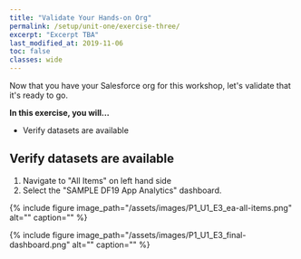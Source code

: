 ```yaml
---
title: "Validate Your Hands-on Org"
permalink: /setup/unit-one/exercise-three/
excerpt: "Excerpt TBA"
last_modified_at: 2019-11-06
toc: false
classes: wide
---
```


Now that you have your Salesforce org for this workshop, let's validate that it's ready to go. 

**In this exercise, you will...**

* Verify datasets are available
<!--* Verify final dashboard is available-->


<!-- -------------------- TASK BOUNDARY -------------------- -->


## Verify datasets are available

1. Navigate to "All Items" on left hand side
2. Select the "SAMPLE DF19 App Analytics" dashboard.

{% include figure image_path="/assets/images/P1_U1_E3_ea-all-items.png" alt="" caption="" %}
<!--
## Verify final dashboard is available

1. Select the "SAMPLE DF19 App Analytics" dashboard.
2. Verify that dashboard opens in subtab with data showing. (note that since org has just been created, you may see "Widget cannot be displayed" - just refresh the page)
3. You can close the dashboard subtab after review
-->

{% include figure image_path="/assets/images/P1_U1_E3_final-dashboard.png" alt="" caption="" %}

<!-- 
## Troubleshooting 
If the dashboard shows an error: "can’t display this widget", just refresh the page
{% include figure image_path="/assets/images/P1_U1_E3_final-dashboard-error.png" alt="" caption="" %}-->



